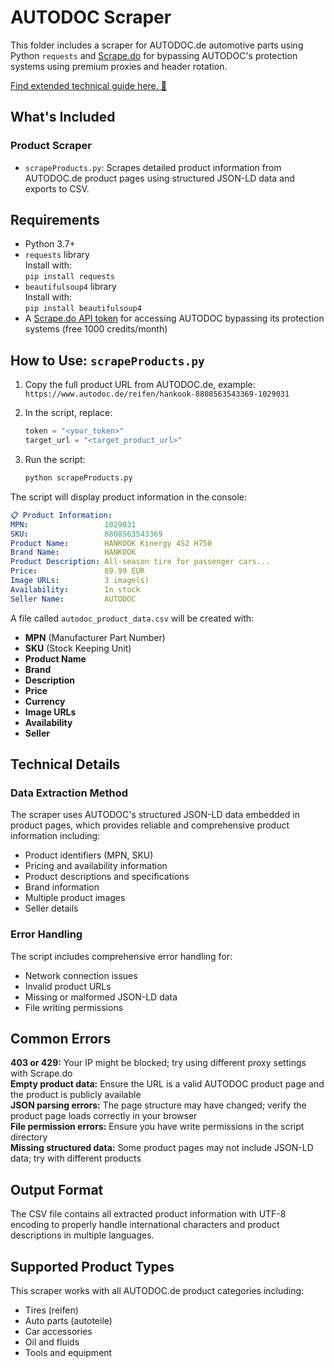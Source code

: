 # AUTODOC Scraper

This folder includes a scraper for AUTODOC.de automotive parts using Python `requests` and [Scrape.do](https://scrape.do) for bypassing AUTODOC's protection systems using premium proxies and header rotation.

[Find extended technical guide here. 📘](https://scrape.do/blog/autodoc-de-scraping/)

## What's Included

### Product Scraper
* `scrapeProducts.py`: Scrapes detailed product information from AUTODOC.de product pages using structured JSON-LD data and exports to CSV.

## Requirements

* Python 3.7+
* `requests` library<br>Install with:<br>`pip install requests`
* `beautifulsoup4` library<br>Install with:<br>`pip install beautifulsoup4`
* A [Scrape.do API token](https://dashboard.scrape.do/signup) for accessing AUTODOC bypassing its protection systems (free 1000 credits/month)

## How to Use: `scrapeProducts.py`

1. Copy the full product URL from AUTODOC.de, example:<br>`https://www.autodoc.de/reifen/hankook-8808563543369-1029031`

2. In the script, replace:

   ```python
   token = "<your_token>"
   target_url = "<target_product_url>"
   ```

3. Run the script:

   ```bash
   python scrapeProducts.py
   ```

The script will display product information in the console:

```yaml
📋 Product Information:
MPN:                 1029031
SKU:                 8808563543369
Product Name:        HANKOOK Kinergy 4S2 H750
Brand Name:          HANKOOK
Product Description: All-season tire for passenger cars...
Price:               89.99 EUR
Image URLs:          3 image(s)
Availability:        In stock
Seller Name:         AUTODOC
```

A file called `autodoc_product_data.csv` will be created with:

* **MPN** (Manufacturer Part Number)
* **SKU** (Stock Keeping Unit)
* **Product Name**
* **Brand**
* **Description**
* **Price**
* **Currency**
* **Image URLs**
* **Availability**
* **Seller**

## Technical Details

### Data Extraction Method
The scraper uses AUTODOC's structured JSON-LD data embedded in product pages, which provides reliable and comprehensive product information including:

- Product identifiers (MPN, SKU)
- Pricing and availability information
- Product descriptions and specifications
- Brand information
- Multiple product images
- Seller details

### Error Handling
The script includes comprehensive error handling for:
- Network connection issues
- Invalid product URLs
- Missing or malformed JSON-LD data
- File writing permissions

## Common Errors

**403 or 429:** Your IP might be blocked; try using different proxy settings with Scrape.do<br>**Empty product data:** Ensure the URL is a valid AUTODOC product page and the product is publicly available<br>**JSON parsing errors:** The page structure may have changed; verify the product page loads correctly in your browser<br>**File permission errors:** Ensure you have write permissions in the script directory<br>**Missing structured data:** Some product pages may not include JSON-LD data; try with different products

## Output Format

The CSV file contains all extracted product information with UTF-8 encoding to properly handle international characters and product descriptions in multiple languages.

## Supported Product Types

This scraper works with all AUTODOC.de product categories including:
- Tires (reifen)
- Auto parts (autoteile)
- Car accessories
- Oil and fluids
- Tools and equipment
